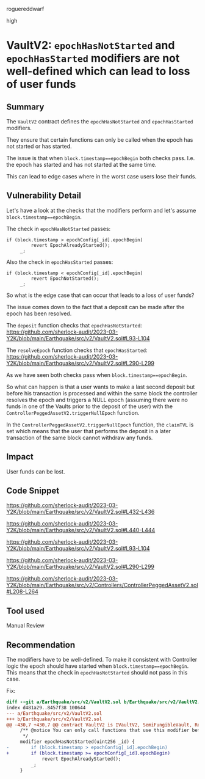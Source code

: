 roguereddwarf

high

# VaultV2: `epochHasNotStarted` and `epochHasStarted` modifiers are not well-defined which can lead to loss of user funds

## Summary
The `VaultV2` contract defines the `epochHasNotStarted` and `epochHasStarted` modifiers.

They ensure that certain functions can only be called when the epoch has not started or has started.

The issue is that when `block.timestamp==epochBegin` both checks pass. I.e. the epoch has started and has not started at the same time.

This can lead to edge cases where in the worst case users lose their funds.

## Vulnerability Detail
Let's have a look at the checks that the modifiers perform and let's assume `block.timestamp==epochBegin`.

The check in `epochHasNotStarted` passes:
```solidity
if (block.timestamp > epochConfig[_id].epochBegin) 
         revert EpochAlreadyStarted(); 
     _; 
```

Also the check in `epochHasStarted` passes:
```solidity
if (block.timestamp < epochConfig[_id].epochBegin) 
         revert EpochNotStarted(); 
     _;
```

So what is the edge case that can occur that leads to a loss of user funds?

The issue comes down to the fact that a deposit can be made after the epoch has been resolved.

The `deposit` function checks that `epochHasNotStarted`:
https://github.com/sherlock-audit/2023-03-Y2K/blob/main/Earthquake/src/v2/VaultV2.sol#L93-L104

The `resolveEpoch` function checks that `epochHasStarted`:
https://github.com/sherlock-audit/2023-03-Y2K/blob/main/Earthquake/src/v2/VaultV2.sol#L290-L299

As we have seen both checks pass when `block.timestamp==epochBegin`.

So what can happen is that a user wants to make a last second deposit but before his transaction is processed and within the same block the controller resolves the epoch and triggers a NULL epoch (assuming there were no funds in one of the Vaults prior to the deposit of the user) with the `ControllerPeggedAssetV2.triggerNullEpoch` function.

In the `ControllerPeggedAssetV2.triggerNullEpoch` function, the `claimTVL` is set which means that the user that performs the deposit in a later transaction of the same block cannot withdraw any funds.

## Impact
User funds can be lost.

## Code Snippet
https://github.com/sherlock-audit/2023-03-Y2K/blob/main/Earthquake/src/v2/VaultV2.sol#L432-L436

https://github.com/sherlock-audit/2023-03-Y2K/blob/main/Earthquake/src/v2/VaultV2.sol#L440-L444

https://github.com/sherlock-audit/2023-03-Y2K/blob/main/Earthquake/src/v2/VaultV2.sol#L93-L104

https://github.com/sherlock-audit/2023-03-Y2K/blob/main/Earthquake/src/v2/VaultV2.sol#L290-L299

https://github.com/sherlock-audit/2023-03-Y2K/blob/main/Earthquake/src/v2/Controllers/ControllerPeggedAssetV2.sol#L208-L264

## Tool used
Manual Review

## Recommendation
The modifiers have to be well-defined.
To make it consistent with Controller logic the epoch should have started when `block.timestamp==epochBegin`.
This means that the check in `epochHasNotStarted` should not pass in this case.

Fix:
```diff
diff --git a/Earthquake/src/v2/VaultV2.sol b/Earthquake/src/v2/VaultV2.sol
index d481a29..8457f38 100644
--- a/Earthquake/src/v2/VaultV2.sol
+++ b/Earthquake/src/v2/VaultV2.sol
@@ -430,7 +430,7 @@ contract VaultV2 is IVaultV2, SemiFungibleVault, ReentrancyGuard {
     /** @notice You can only call functions that use this modifier before the epoch has started
      */
     modifier epochHasNotStarted(uint256 _id) {
-        if (block.timestamp > epochConfig[_id].epochBegin)
+        if (block.timestamp >= epochConfig[_id].epochBegin)
             revert EpochAlreadyStarted();
         _;
     }
```
